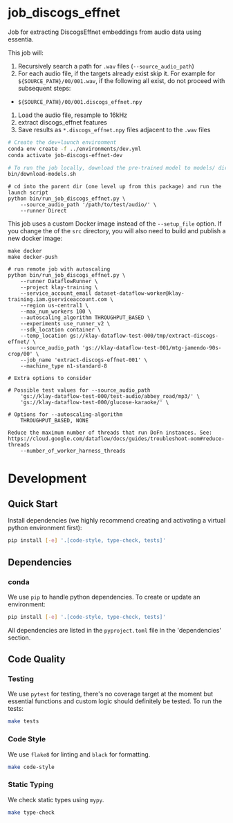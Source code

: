# job_discogs_effnet

Job for extracting DiscogsEffnet embeddings from audio data using essentia.

This job will:

1. Recursively search a path for `.wav` files (`--source_audio_path`)
1. For each audio file, if the targets already exist skip it. For example for
   `${SOURCE_PATH}/00/001.wav`, if the following all exist, do not
   proceed with subsequent steps:
  - `${SOURCE_PATH}/00/001.discogs_effnet.npy`
1. Load the audio file, resample to 16kHz
1. extract discogs_effnet features
1. Save results as `*.discogs_effnet.npy` files adjacent to the `.wav` files


```bash
# Create the dev+launch environment
conda env create -f ../environments/dev.yml
conda activate job-discogs-effnet-dev

# To run the job locally, download the pre-trained model to models/ dir
bin/download-models.sh
```

```
# cd into the parent dir (one level up from this package) and run the launch script
python bin/run_job_discogs_effnet.py \
    --source_audio_path '/path/to/test/audio/' \
    --runner Direct
```

This job uses a custom Docker image instead of the `--setup_file` option. If you
change the of the `src` directory, you will also need to build and publish a new 
docker image:
```
make docker
make docker-push
```


```
# run remote job with autoscaling
python bin/run_job_discogs_effnet.py \
    --runner DataflowRunner \
    --project klay-training \
    --service_account_email dataset-dataflow-worker@klay-training.iam.gserviceaccount.com \
    --region us-central1 \
    --max_num_workers 100 \
    --autoscaling_algorithm THROUGHPUT_BASED \
    --experiments use_runner_v2 \
    --sdk_location container \
    --temp_location gs://klay-dataflow-test-000/tmp/extract-discogs-effnet/ \
    --source_audio_path 'gs://klay-dataflow-test-001/mtg-jamendo-90s-crop/00' \
    --job_name 'extract-discogs-effnet-001' \
    --machine_type n1-standard-8

# Extra options to consider

# Possible test values for --source_audio_path
    'gs://klay-dataflow-test-000/test-audio/abbey_road/mp3/' \
    'gs://klay-dataflow-test-000/glucose-karaoke/' \

# Options for --autoscaling-algorithm
    THROUGHPUT_BASED, NONE

Reduce the maximum number of threads that run DoFn instances. See:
https://cloud.google.com/dataflow/docs/guides/troubleshoot-oom#reduce-threads
    --number_of_worker_harness_threads
```

# Development
## Quick Start
Install dependencies (we highly recommend creating and activating a virtual
python environment first):
```sh
pip install [-e] '.[code-style, type-check, tests]'
```

## Dependencies
### conda
We use `pip` to handle python dependencies.  To create or update an environment:

```sh
pip install [-e] '.[code-style, type-check, tests]'
```

All dependencies are listed in the `pyproject.toml` file in the 'dependencies'
section.

## Code Quality
### Testing
We use `pytest` for testing, there's no coverage target at the moment but
essential functions and custom logic should definitely be tested. To run the
tests:
```sh
make tests
```

### Code Style
We use `flake8` for linting and `black` for formatting.

```sh
make code-style
```

### Static Typing
We check static types using `mypy`.
```sh
make type-check
```

